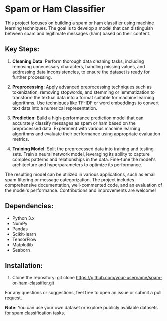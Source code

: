 # Spam or Ham Classifier

This project focuses on building a spam or ham classifier using machine learning techniques. The goal is to develop a model that can distinguish between spam and legitimate messages (ham) based on their content.

## Key Steps:

1. **Cleaning Data**: Perform thorough data cleaning tasks, including removing unnecessary characters, handling missing values, and addressing data inconsistencies, to ensure the dataset is ready for further processing.

2. **Preprocessing**: Apply advanced preprocessing techniques such as tokenization, removing stopwords, and stemming or lemmatization to transform the textual data into a format suitable for machine learning algorithms. Use techniques like TF-IDF or word embeddings to convert text data into a numerical representation.

3. **Prediction**: Build a high-performance prediction model that can accurately classify messages as spam or ham based on the preprocessed data. Experiment with various machine learning algorithms and evaluate their performance using appropriate evaluation metrics.

4. **Training Model**: Split the preprocessed data into training and testing sets. Train a neural network model, leveraging its ability to capture complex patterns and relationships in the data. Fine-tune the model's architecture and hyperparameters to optimize its performance.

The resulting model can be utilized in various applications, such as email spam filtering or message categorization. The project includes comprehensive documentation, well-commented code, and an evaluation of the model's performance. Contributions and improvements are welcome!

## Dependencies:
- Python 3.x
- NumPy
- Pandas
- Scikit-learn
- TensorFlow
- Matplotlib
- Seaborn

## Installation:
1. Clone the repository:
git clone https://github.com/your-username/spam-or-ham-classifier.git

For any questions or suggestions, feel free to open an issue or submit a pull request. 

**Note**: You can use your own dataset or explore publicly available datasets for spam classification tasks.

